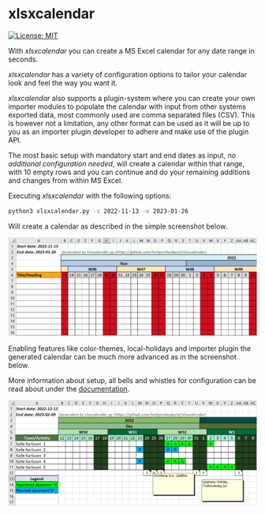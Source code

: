 # xlsxcalendar

[![License: MIT](https://img.shields.io/badge/License-MIT-blue.svg)](https://opensource.org/licenses/MIT)

With *xlsxcalendar* you can create a MS Excel calendar for any date range in
seconds.

*xlsxcalendar* has a variety of configuration options to tailor your
calendar look and feel the way you want it.

*xlsxcalendar* also supports a plugin-system where you can create your own
importer modules to populate the calendar with input from other systems
exported data, most commonly used are comma separated files (CSV). This is
however not a limitation, any other format can be used as it will be up to you
as an importer plugin developer to adhere and make use of the plugin API.

The most basic setup with mandatory start and end dates as input, *no additional
configuration needed*, will create a calendar within that range, with 10 empty
rows and you can continue and do your remaining additions and changes from
within MS Excel.

Executing *xlsxcalendar* with the following options:
```bash
python3 xlsxcalendar.py -s 2022-11-13 -e 2023-01-26
```
Will create a calendar as described in the simple screenshot below.

![](./documentation/images/basic_cal1.png)

Enabling features like color-themes, local-holidays and importer plugin the
generated calendar can be much more advanced as in the screenshot below.

More information about setup, all bells and whistles for configuration can
be read about under the [documentation][docs].

![](./documentation/images/enhanced_cal1.png)


[docs]: ./documentation/README.md
